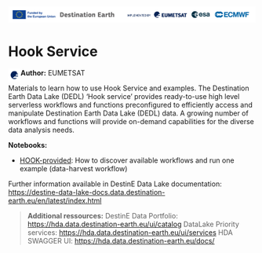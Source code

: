 <img src="../img/DestinE-banner.jpg"
     alt="Destination Earth banner"
/>

# Hook Service

<img style="float:left; width:5%" src="../img/EUMETSAT-icon.png"/> **Author:** EUMETSAT 
<br>

Materials to learn how to use Hook Service and examples.
The Destination Earth Data Lake (DEDL) ‘Hook service’ provides ready-to-use high level serverless workflows and functions preconfigured to efficiently access and manipulate Destination Earth Data Lake (DEDL) data. A growing number of workflows and functions will provide on-demand capabilities for the diverse data analysis needs.

**Notebooks:**
- [HOOK-provided](): How to discover available workflows and run one example (data-harvest workflow)

Further information available in DestinE Data Lake documentation: https://destine-data-lake-docs.data.destination-earth.eu/en/latest/index.html

>**Additional ressources:**
>DestinE Data Portfolio: https://hda.data.destination-earth.eu/ui/catalog
>DataLake Priority services: https://hda.data.destination-earth.eu/ui/services 
>HDA SWAGGER UI: https://hda.data.destination-earth.eu/docs/
